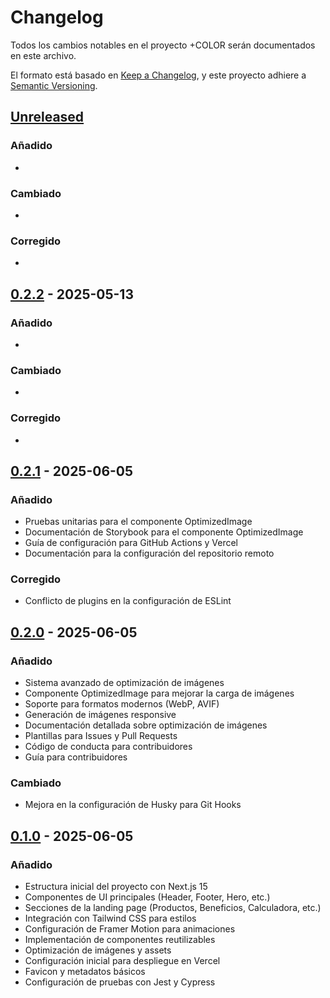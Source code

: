 # Changelog

Todos los cambios notables en el proyecto +COLOR serán documentados en este archivo.

El formato está basado en [Keep a Changelog](https://keepachangelog.com/es-ES/1.0.0/),
y este proyecto adhiere a [Semantic Versioning](https://semver.org/spec/v2.0.0.html).

## [Unreleased]

### Añadido
- 

### Cambiado
- 

### Corregido
- 

## [0.2.2] - 2025-05-13

### Añadido

-

### Cambiado

-

### Corregido

-

## [0.2.1] - 2025-06-05

### Añadido

- Pruebas unitarias para el componente OptimizedImage
- Documentación de Storybook para el componente OptimizedImage
- Guía de configuración para GitHub Actions y Vercel
- Documentación para la configuración del repositorio remoto

### Corregido

- Conflicto de plugins en la configuración de ESLint

## [0.2.0] - 2025-06-05

### Añadido

- Sistema avanzado de optimización de imágenes
- Componente OptimizedImage para mejorar la carga de imágenes
- Soporte para formatos modernos (WebP, AVIF)
- Generación de imágenes responsive
- Documentación detallada sobre optimización de imágenes
- Plantillas para Issues y Pull Requests
- Código de conducta para contribuidores
- Guía para contribuidores

### Cambiado

- Mejora en la configuración de Husky para Git Hooks

## [0.1.0] - 2025-06-05

### Añadido

- Estructura inicial del proyecto con Next.js 15
- Componentes de UI principales (Header, Footer, Hero, etc.)
- Secciones de la landing page (Productos, Beneficios, Calculadora, etc.)
- Integración con Tailwind CSS para estilos
- Configuración de Framer Motion para animaciones
- Implementación de componentes reutilizables
- Optimización de imágenes y assets
- Configuración inicial para despliegue en Vercel
- Favicon y metadatos básicos
- Configuración de pruebas con Jest y Cypress

[Unreleased]: https://github.com/SantiagoXOR/mas-color/compare/v0.2.2...HEAD
[0.2.2]: https://github.com/SantiagoXOR/mas-color/compare/v0.2.1...v0.2.2
[0.2.1]: https://github.com/SantiagoXOR/mas-color/compare/v0.2.0...v0.2.1
[0.2.0]: https://github.com/SantiagoXOR/mas-color/compare/v0.1.0...v0.2.0
[0.1.0]: https://github.com/SantiagoXOR/mas-color/releases/tag/v0.1.0
